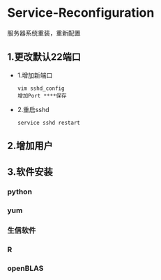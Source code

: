 # Service-Reconfiguration
服务器系统重装，重新配置

## 1.更改默认22端口
* 1.增加新端口

      vim sshd_config
      增加Port ****保存
* 2.重启sshd

      service sshd restart
## 2.增加用户

## 3.软件安装
### python
### yum
### 生信软件
### R
### openBLAS
    
